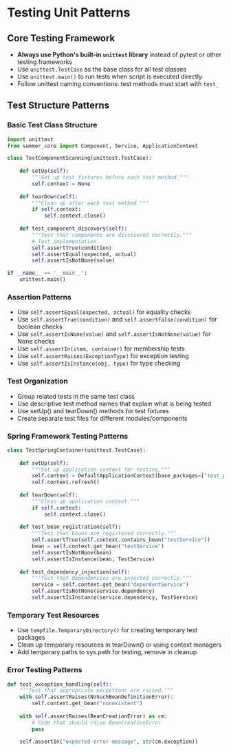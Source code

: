 # Testing Unit Patterns

## Core Testing Framework
- **Always use Python's built-in `unittest` library** instead of pytest or other testing frameworks
- Use `unittest.TestCase` as the base class for all test classes
- Use `unittest.main()` to run tests when script is executed directly
- Follow unittest naming conventions: test methods must start with `test_`

## Test Structure Patterns

### Basic Test Class Structure
```python
import unittest
from summer_core import Component, Service, ApplicationContext

class TestComponentScanning(unittest.TestCase):
    
    def setUp(self):
        """Set up test fixtures before each test method."""
        self.context = None
    
    def tearDown(self):
        """Clean up after each test method."""
        if self.context:
            self.context.close()
    
    def test_component_discovery(self):
        """Test that components are discovered correctly."""
        # Test implementation
        self.assertTrue(condition)
        self.assertEqual(expected, actual)
        self.assertIsNotNone(value)

if __name__ == '__main__':
    unittest.main()
```

### Assertion Patterns
- Use `self.assertEqual(expected, actual)` for equality checks
- Use `self.assertTrue(condition)` and `self.assertFalse(condition)` for boolean checks
- Use `self.assertIsNone(value)` and `self.assertIsNotNone(value)` for None checks
- Use `self.assertIn(item, container)` for membership tests
- Use `self.assertRaises(ExceptionType)` for exception testing
- Use `self.assertIsInstance(obj, type)` for type checking

### Test Organization
- Group related tests in the same test class
- Use descriptive test method names that explain what is being tested
- Use setUp() and tearDown() methods for test fixtures
- Create separate test files for different modules/components

### Spring Framework Testing Patterns
```python
class TestSpringContainer(unittest.TestCase):
    
    def setUp(self):
        """Set up application context for testing."""
        self.context = DefaultApplicationContext(base_packages=["test_package"])
        self.context.refresh()
    
    def tearDown(self):
        """Clean up application context."""
        if self.context:
            self.context.close()
    
    def test_bean_registration(self):
        """Test that beans are registered correctly."""
        self.assertTrue(self.context.contains_bean("testService"))
        bean = self.context.get_bean("testService")
        self.assertIsNotNone(bean)
        self.assertIsInstance(bean, TestService)
    
    def test_dependency_injection(self):
        """Test that dependencies are injected correctly."""
        service = self.context.get_bean("dependentService")
        self.assertIsNotNone(service.dependency)
        self.assertIsInstance(service.dependency, TestService)
```

### Temporary Test Resources
- Use `tempfile.TemporaryDirectory()` for creating temporary test packages
- Clean up temporary resources in tearDown() or using context managers
- Add temporary paths to sys.path for testing, remove in cleanup

### Error Testing Patterns
```python
def test_exception_handling(self):
    """Test that appropriate exceptions are raised."""
    with self.assertRaises(NoSuchBeanDefinitionError):
        self.context.get_bean("nonexistent")
    
    with self.assertRaises(BeanCreationError) as cm:
        # Code that should raise BeanCreationError
        pass
    
    self.assertIn("expected error message", str(cm.exception))
```